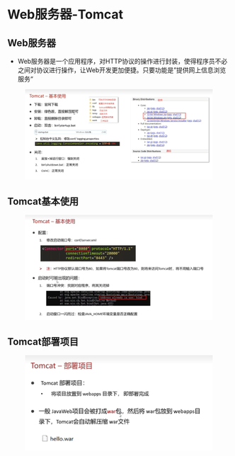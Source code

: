 # Web服务器-Tomcat

## Web服务器

* Web服务器是一个应用程序，对HTTP协议的操作进行封装，使得程序员不必之间对协议进行操作，让Web开发更加便捷。只要功能是”提供网上信息浏览服务“

<figure><img src="../.gitbook/assets/image (1) (7).png" alt=""><figcaption></figcaption></figure>

## Tomcat基本使用

<figure><img src="../.gitbook/assets/image (4).png" alt=""><figcaption></figcaption></figure>

## Tomcat部署项目

<figure><img src="../.gitbook/assets/image (4) (5).png" alt=""><figcaption></figcaption></figure>
